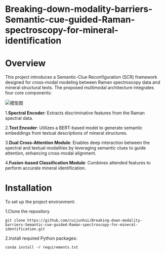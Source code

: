 # Breaking-down-modality-barriers-Semantic-cue-guided-Raman-spectroscopy-for-mineral-identification

# Overview
This project introduces a Semantic-Clue Reconfiguration (SCR) framework designed for cross-modal modeling between Raman spectroscopy data and mineral structural texts. The proposed multimodal architecture integrates four core components:

![模型图]([https://www.baidu.com/img/bd_logo1.png](https://github.com/cuijunhui/Breaking-down-modality-barriers-Semantic-cue-guided-Raman-spectroscopy-for-mineral-identification/blob/main/%E6%A8%A1%E5%9E%8B%E5%9B%BE.png)) 

1.**Spectral Encoder**: Extracts discriminative features from the Raman spectral data.

2.**Text Encoder**: Utilizes a BERT-based model to generate semantic embeddings from textual descriptions of mineral structures.

3.**Dual Cross-Attention Module**: Enables deep interaction between the spectral and textual modalities by leveraging semantic clues to guide attention, enhancing cross-modal alignment.

4.**Fusion-based Classification Module**: Combines attended features to perform accurate mineral identification.
# Installation
To set up the project environment:

1.Clone the repository

`git clone https://github.com/cuijunhui/Breaking-down-modality-barriers-Semantic-cue-guided-Raman-spectroscopy-for-mineral-identification.git`

2.Install required Python packages:

```conda install -r requirements.txt```
